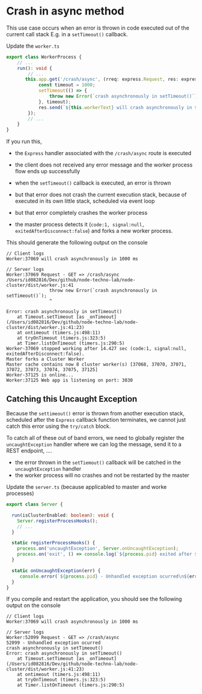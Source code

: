 # Crash in  async method

This use case occurs when an error is thrown in code executed out of the current call stack E.g. in a `setTimeout()` callback.

Update the `worker.ts`

```typescript
export class WorkerProcess {
    // ...
    run(): void {
        // ...
       this.app.get('/crash/async', (rreq: express.Request, res: express.Response, next: express.NextFunction) => {
            const timeout = 1000;
            setTimeout(() => {
                throw new Error(`crash asynchronously in setTimeout()`);
            }, timeout);
            res.send(`${this.workerText} will crash asynchronously in ${timeout} ms\n`);
        });
        // ...
    }
}
```

If you run this, 

* the `Express` handler associated with the `/crash/async` route is executed 
* the client does not received any error message and the worker process flow ends up successfully 

* when the `setTimeout()` callback is executed, an error is thrown
* but that error does not crash the current execution stack, because of executed in its own little stack, scheduled via event loop
* but that error completely crashes the worker process
* the master process detects it (`code:1, signal:null, exitedAfterDisconnect:false`) and forks a new worker process. 

This should generate the following output on the console

```text
// Client logs
Worker:37069 will crash asynchronously in 1000 ms

// Server logs
Worker:37069 Request - GET => /crash/async
/Users/id082816/Dev/github/node-techno-lab/node-cluster/dist/worker.js:41
                throw new Error(`crash asynchronously in setTimeout()`);
                ^

Error: crash asynchronously in setTimeout()
    at Timeout.setTimeout [as _onTimeout] (/Users/id082816/Dev/github/node-techno-lab/node-cluster/dist/worker.js:41:23)
    at ontimeout (timers.js:498:11)
    at tryOnTimeout (timers.js:323:5)
    at Timer.listOnTimeout (timers.js:290:5)
Worker-37069 stopped working after 14.427 sec (code:1, signal:null, exitedAfterDisconnect:false).
Master forks a Cluster Worker
Master cache contains now 8 cluster worker(s) [37068, 37070, 37071, 37072, 37073, 37074, 37075, 37125]
Worker-37125 is online...
Worker:37125 Web app is listening on port: 3030
```

## Catching this Uncaught Exception

Because the `settimeout()` error is thrown from another execution stack, scheduled after the `Express` callback function terminates, we cannot just catch this error using the `try/catch` block.

To catch all of these out of band errors, we need to globally register the `uncaughtException` handler where we can log the message, send it to a REST endpoint, ....

* the error thrown in the `setTiemout()` callback will be catched in the `uncaughtException` handler
* the worker process will no crashes and not be restarted by the master

Update the `server.ts` (because applicabled to master and worke processes)

```typescript
export class Server {

  run(isClusterEnabled: boolean): void {
    Server.registerProcessHooks();
    // ...
  }

  static registerProcessHooks() {
    process.on('uncaughtException', Server.onUncaughtException);
    process.on('exit', () => console.log(`${process.pid} exited after ${process.uptime()} sec`));
  }

  static onUncaughtException(err) {
     console.error(`${process.pid} - Unhandled exception ocurred\n${err.message}\r\n${err.stack}`);
  }
}
```

If you compile and restart the application, you should see the following output on the console

```text
// Client logs
Worker:37069 will crash asynchronously in 1000 ms

// Server logs
Worker:52099 Request - GET => /crash/async
52099 - Unhandled exception ocurred
crash asynchronously in setTimeout()
Error: crash asynchronously in setTimeout()
    at Timeout.setTimeout [as _onTimeout] (/Users/id082816/Dev/github/node-techno-lab/node-cluster/dist/worker.js:41:23)
    at ontimeout (timers.js:498:11)
    at tryOnTimeout (timers.js:323:5)
    at Timer.listOnTimeout (timers.js:290:5)
```



